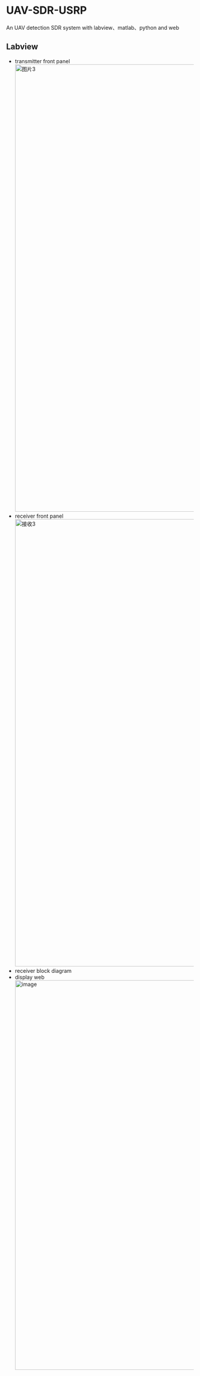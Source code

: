 # UAV-SDR-USRP
An UAV detection SDR system with labview、matlab、python and web

## Labview
- transmitter front panel
  <img width="1920" height="1200" alt="图片3" src="https://github.com/user-attachments/assets/715f8013-526c-4116-a2e8-44b1bc9ac032" />
- receiver front panel
  <img width="1920" height="1200" alt="接收3" src="https://github.com/user-attachments/assets/1361c96c-57ae-451e-b996-ae23c92e5504" />
- receiver block diagram
- display web
  <img width="1910" height="1045" alt="image" src="https://github.com/user-attachments/assets/cd79e1bd-57a9-44bd-926f-fef759bae90e" />

